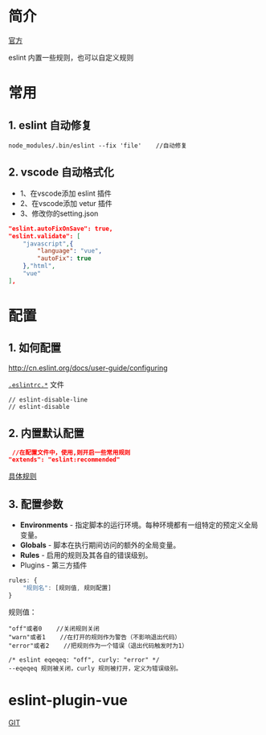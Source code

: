 # 简介

[官方](http://cn.eslint.org/docs/about/)

eslint 内置一些规则，也可以自定义规则

# 常用

## 1. eslint  自动修复

```node
node_modules/.bin/eslint --fix 'file'    //自动修复
```

## 2. vscode 自动格式化

- 1、在vscode添加 eslint 插件
- 2、在vscode添加 vetur 插件
- 3、修改你的setting.json

```json
"eslint.autoFixOnSave": true,
"eslint.validate": [
    "javascript",{
        "language": "vue",
        "autoFix": true
    },"html",
    "vue"
],
```

# 配置

## 1. 如何配置

http://cn.eslint.org/docs/user-guide/configuring

 [`.eslintrc.*`](http://cn.eslint.org/docs/user-guide/configuring#configuration-file-formats) 文件



```
// eslint-disable-line
// eslint-disable
```



## 2. 内置默认配置

```json
 //在配置文件中，使用,则开启一些常用规则
"extends": "eslint:recommended"
```

[具体规则](http://cn.eslint.org/docs/rules/)



## 3. 配置参数

- **Environments** - 指定脚本的运行环境。每种环境都有一组特定的预定义全局变量。
- **Globals** - 脚本在执行期间访问的额外的全局变量。
- **Rules** - 启用的规则及其各自的错误级别。
- Plugins - 第三方插件

```javascript
rules: {
    "规则名": [规则值, 规则配置]
}
```

规则值：

```
"off"或者0    //关闭规则关闭
"warn"或者1    //在打开的规则作为警告（不影响退出代码）
"error"或者2    //把规则作为一个错误（退出代码触发时为1）
```



```
/* eslint eqeqeq: "off", curly: "error" */ 
--eqeqeq 规则被关闭，curly 规则被打开，定义为错误级别。
```





# **eslint-plugin-vue**

[GIT](https://github.com/vuejs/eslint-plugin-vue)